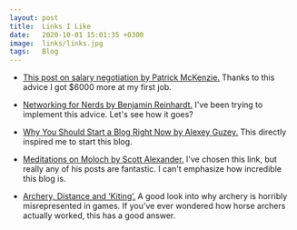 ```yaml
---
layout: post
title:  Links I Like
date:   2020-10-01 15:01:35 +0300
image:  links/links.jpg
tags:   Blog
---
```


* [This post on salary negotiation by Patrick McKenzie.](https://www.kalzumeus.com/2012/01/23/salary-negotiation/) Thanks to this advice I got $6000 more at my first job.

* [Networking for Nerds by Benjamin Reinhardt.](https://benjaminreinhardt.com/networking-for-nerds/) I've been trying to implement this advice. Let's see how it goes?

* [Why You Should Start a Blog Right Now by Alexey Guzey.](https://guzey.com/personal/why-have-a-blog/) This directly inspired me to start this blog.

* [Meditations on Moloch by Scott Alexander.](https://slatestarcodex.com/2014/07/30/meditations-on-moloch/) I've chosen this link, but really any of his posts are fantastic. I can't emphasize how incredible this blog is.

* [Archery, Distance and ‘Kiting’.](https://acoup.blog/2019/07/04/collections-archery-distance-and-kiting/) A good look into why archery is horribly misrepresented in games. If you've ever wondered how horse archers actually worked, this has a good answer.

